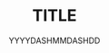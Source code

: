 ---
layout: post
title: TITLE
date: YYYYDASHMMDASHDD
categories:
	- comment

hasExcerpt: true
excerpt: REMEMBER_MARKUP
---